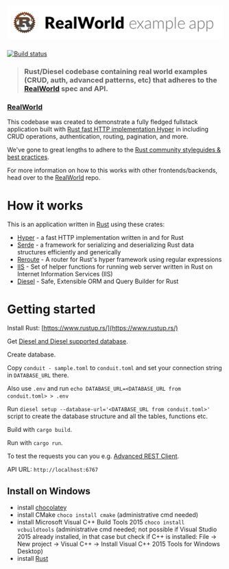# ![RealWorld Example App](logo.png)

[![Build status](https://ci.appveyor.com/api/projects/status/8s17p2vh2f4e8a2y?svg=true)](https://ci.appveyor.com/project/davidpodhola/rust-realworld-example-app)

> ### Rust/Diesel codebase containing real world examples (CRUD, auth, advanced patterns, etc) that adheres to the [RealWorld](https://github.com/gothinkster/realworld-example-apps) spec and API.


### [RealWorld](https://github.com/gothinkster/realworld)


This codebase was created to demonstrate a fully fledged fullstack application built with [Rust fast HTTP implementation Hyper](https://hyper.rs/) in including CRUD operations, authentication, routing, pagination, and more.

We've gone to great lengths to adhere to the [Rust community styleguides & best practices](https://aturon.github.io/README.html).

For more information on how to this works with other frontends/backends, head over to the [RealWorld](https://github.com/gothinkster/realworld) repo.


# How it works

This is an application written in [Rust](https://www.rust-lang.org/en-US/index.html) using these crates:

- [Hyper](https://hyper.rs/) - a fast HTTP implementation written in and for Rust
- [Serde](https://serde.rs/) - a framework for serializing and deserializing Rust data structures efficiently and generically
- [Reroute](https://github.com/gsquire/reroute) - A router for Rust's hyper framework using regular expressions
- [IIS](https://github.com/hsharpsoftware/rust-web-iis) - Set of helper functions for running web server written in Rust on Internet Information Services (IIS) 
- [Diesel](http://diesel.rs/) - Safe, Extensible ORM and Query Builder for Rust

# Getting started

Install Rust: [https://www.rustup.rs/](https://www.rustup.rs/)

Get [Diesel and Diesel supported database](http://diesel.rs/guides/getting-started/).

Create database.

Copy `conduit - sample.toml` to `conduit.toml` and set your connection string in `DATABASE_URL` there. 

Also use `.env` and run `echo DATABASE_URL=<DATABASE_URL from conduit.toml> > .env`

Run `diesel setup --database-url='<DATABASE_URL from conduit.toml>'` script to create the database structure and all the tables, functions etc.

Build with `cargo build`.

Run  with `cargo run`.

To test the requests you can you e.g. [Advanced REST Client](https://advancedrestclient.com/).

API URL: `http://localhost:6767`

## Install on Windows

- install [chocolatey](https://chocolatey.org/install)
- install CMake `choco install cmake` (administrative cmd needed)
- install Microsoft Visual C++ Build Tools 2015 `choco install vcbuildtools` (administrative cmd needed; not possible if Visual Studio 2015 already installed, in that case but check if C++ is installed: File -> New project -> Visual C++ -> Install Visual C++ 2015 Tools for Windows Desktop)
- install [Rust](https://www.rust-lang.org/en-US/install.html)
